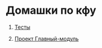 # Домашки по кфу 

1. [Тесты](https://github.com/t-chakir/KFU/tree/main/test)

2. [Проект Главный-модуль](https://github.com/t-chakir/KFU/blob/main/IBM-project/IBM.md)
